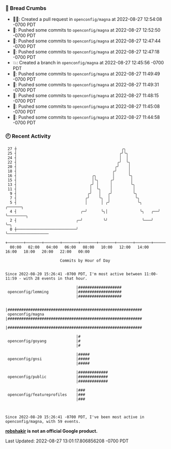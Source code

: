 ### 🍞 Bread Crumbs

 * ✍🏼: Created a pull request in `openconfig/magna` at 2022-08-27 12:54:08 -0700 PDT
 * 🚢: Pushed some commits to `openconfig/magna` at 2022-08-27 12:52:50 -0700 PDT
 * 🚢: Pushed some commits to `openconfig/magna` at 2022-08-27 12:47:44 -0700 PDT
 * 🚢: Pushed some commits to `openconfig/magna` at 2022-08-27 12:47:18 -0700 PDT
 * 💥: Created a branch in `openconfig/magna` at 2022-08-27 12:45:56 -0700 PDT
 * 🚢: Pushed some commits to `openconfig/magna` at 2022-08-27 11:49:49 -0700 PDT
 * 🚢: Pushed some commits to `openconfig/magna` at 2022-08-27 11:49:31 -0700 PDT
 * 🚢: Pushed some commits to `openconfig/magna` at 2022-08-27 11:48:15 -0700 PDT
 * 🚢: Pushed some commits to `openconfig/magna` at 2022-08-27 11:45:08 -0700 PDT
 * 🚢: Pushed some commits to `openconfig/magna` at 2022-08-27 11:44:58 -0700 PDT

### 🕘 Recent Activity
```
 27 ┼                                              ╭╮
 25 ┤                                             ╭╯╰╮
 24 ┤                                             │  │
 22 ┤                                            ╭╯  ╰╮
 20 ┤                                           ╭╯    │
 18 ┤                                          ╭╯     │
 16 ┤                                 ╭╮       │      ╰╮
 15 ┤                                 │╰╮     ╭╯       │
 13 ┤                                ╭╯ │     │        ╰╮
 11 ┤                                │  ╰╮    │         │
  9 ┤                               ╭╯   │   ╭╯         ╰╮
  7 ┤                              ╭╯    ╰╮  │           ╰╮
  5 ┤                              │      │ ╭╯            ╰╮       ╭──────╮
  4 ┤                            ╭─╯      ╰╮│              ╰╮   ╭──╯      ╰────────╮
  2 ┤                          ╭─╯         ╰╯               ╰───╯                  ╰─╮
  0 ┼──────────────────────────╯                                                     ╰──────────────────
    +───────+───────+───────+───────+───────+───────+───────+───────+───────+───────+───────+───────+────
  00:00   02:00   04:00   06:00   08:00   10:00   12:00   14:00   16:00   18:00   20:00   22:00   00:00   

						Commits by Hour of Day


Since 2022-08-20 15:26:41 -0700 PDT, I'm most active between 11:00-11:59 - with 28 events in that hour.

```



```
                               |###################
 openconfig/lemming            |###################
                               |###################

                               |###########################################################
 openconfig/magna              |###########################################################
                               |###########################################################

                               |#
 openconfig/goyang             |#
                               |#

                               |#####
 openconfig/gnsi               |#####
                               |#####

                               |#############
 openconfig/public             |#############
                               |#############

                               |###
 openconfig/featureprofiles    |###
                               |###



Since 2022-08-20 15:26:41 -0700 PDT, I've been most active in openconfig/magna, with 59 events.

```
**[robshakir](mailto:robjs@google.com) is not an official Google product.**  


Last Updated: 2022-08-27 13:01:17.806856208 -0700 PDT

